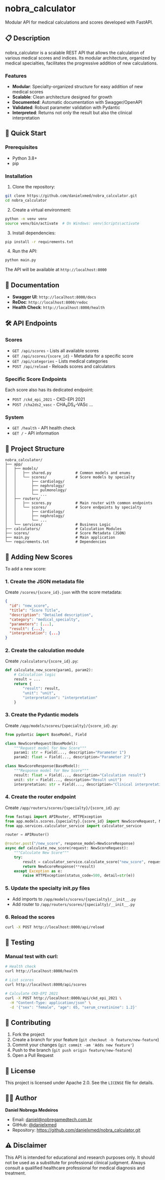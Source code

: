 # nobra_calculator

Modular API for medical calculations and scores developed with FastAPI.

## 📋 Description

nobra_calculator is a scalable REST API that allows the calculation of various medical scores and indices. Its modular architecture, organized by medical specialties, facilitates the progressive addition of new calculations.

### Features

- **Modular**: Specialty-organized structure for easy addition of new medical scores
- **Scalable**: Clean architecture designed for growth
- **Documented**: Automatic documentation with Swagger/OpenAPI
- **Validated**: Robust parameter validation with Pydantic
- **Interpreted**: Returns not only the result but also the clinical interpretation

## 🚀 Quick Start

### Prerequisites

- Python 3.8+
- pip

### Installation

1. Clone the repository:
```bash
git clone https://github.com/danielxmed/nobra_calculator.git
cd nobra_calculator
```

2. Create a virtual environment:
```bash
python -m venv venv
source venv/bin/activate  # On Windows: venv\Scripts\activate
```

3. Install dependencies:
```bash
pip install -r requirements.txt
```

4. Run the API:
```bash
python main.py
```

The API will be available at `http://localhost:8000`

## 📖 Documentation

- **Swagger UI**: `http://localhost:8000/docs`
- **ReDoc**: `http://localhost:8000/redoc`
- **Health Check**: `http://localhost:8000/health`


## 🛠️ API Endpoints

### Scores
- `GET /api/scores` - Lists all available scores
- `GET /api/scores/{score_id}` - Metadata for a specific score
- `GET /api/categories` - Lists medical categories
- `POST /api/reload` - Reloads scores and calculators


### Specific Score Endpoints
Each score also has its dedicated endpoint:
- `POST /ckd_epi_2021` - CKD-EPI 2021
- `POST /cha2ds2_vasc` - CHA₂DS₂-VASc
...

### System
- `GET /health` - API health check
- `GET /` - API information

## 📁 Project Structure

```
nobra_calculator/
├── app/
│   ├── models/
│   │   ├── shared.py           # Common models and enums
│   │   └── scores/             # Score models by specialty
│   │       ├── cardiology/
│   │       ├── nephrology/
│   │       ├── pulmonology/
│   │       └── ...
│   ├── routers/
│   │   ├── scores.py           # Main router with common endpoints
│   │   └── scores/             # Score endpoints by specialty
│   │       ├── cardiology/
│   │       ├── nephrology/
│   │       └── ...
│   └── services/               # Business Logic
├── calculators/                # Calculation Modules
├── scores/                     # Score Metadata (JSON)
├── main.py                     # Main application
└── requirements.txt            # Dependencies
```

## 🔧 Adding New Scores

To add a new score:

### 1. Create the JSON metadata file
Create `/scores/{score_id}.json` with the score metadata:
```json
{
  "id": "new_score",
  "title": "Score Title",
  "description": "Detailed description",
  "category": "medical_specialty",
  "parameters": [...],
  "result": {...},
  "interpretation": {...}
}
```

### 2. Create the calculation module
Create `/calculators/{score_id}.py`:
```python
def calculate_new_score(param1, param2):
    # Calculation logic
    result = ...
    return {
        "result": result,
        "unit": "unit",
        "interpretation": "interpretation"
    }
```

### 3. Create the Pydantic models
Create `/app/models/scores/{specialty}/{score_id}.py`:
```python
from pydantic import BaseModel, Field

class NewScoreRequest(BaseModel):
    """Request model for New Score"""
    param1: str = Field(..., description="Parameter 1")
    param2: float = Field(..., description="Parameter 2")

class NewScoreResponse(BaseModel):
    """Response model for New Score"""
    result: float = Field(..., description="Calculation result")
    unit: str = Field(..., description="Result unit")
    interpretation: str = Field(..., description="Clinical interpretation")
```

### 4. Create the router endpoint
Create `/app/routers/scores/{specialty}/{score_id}.py`:
```python
from fastapi import APIRouter, HTTPException
from app.models.scores.{specialty}.{score_id} import NewScoreRequest, NewScoreResponse
from app.services.calculator_service import calculator_service

router = APIRouter()

@router.post("/new_score", response_model=NewScoreResponse)
async def calculate_new_score(request: NewScoreRequest):
    """Calculate New Score"""
    try:
        result = calculator_service.calculate_score("new_score", request.dict())
        return NewScoreResponse(**result)
    except Exception as e:
        raise HTTPException(status_code=500, detail=str(e))
```

### 5. Update the specialty __init__.py files
- Add imports to `/app/models/scores/{specialty}/__init__.py`
- Add router to `/app/routers/scores/{specialty}/__init__.py`

### 6. Reload the scores
```bash
curl -X POST http://localhost:8000/api/reload
```

## 🧪 Testing

### Manual test with curl:

```bash
# Health check
curl http://localhost:8000/health

# List scores
curl http://localhost:8000/api/scores

# Calculate CKD-EPI 2021
curl -X POST http://localhost:8000/api/ckd_epi_2021 \
  -H "Content-Type: application/json" \
  -d '{"sex": "female", "age": 65, "serum_creatinine": 1.2}'
```

## 🤝 Contributing

1. Fork the project
2. Create a branch for your feature (`git checkout -b feature/new-feature`)
3. Commit your changes (`git commit -am 'Adds new feature'`)
4. Push to the branch (`git push origin feature/new-feature`)
5. Open a Pull Request

## 📄 License

This project is licensed under Apache 2.0. See the `LICENSE` file for details.

## 👨‍💻 Author

**Daniel Nobrega Medeiros**
- Email: daniel@nobregamedtech.com.br
- GitHub: [@danielxmed](https://github.com/danielxmed)
- Repository: https://github.com/danielxmed/nobra_calculator.git

## ⚠️ Disclaimer

This API is intended for educational and research purposes only. It should not be used as a substitute for professional clinical judgment. Always consult a qualified healthcare professional for medical diagnosis and treatment.